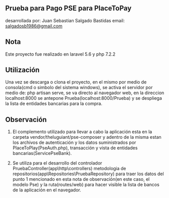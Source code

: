 ## Prueba para Pago PSE para PlaceToPay

desarrollada por: Juan Sebastian Salgado Bastidas
email: salgadosb1986@gmail.com

## Nota

Este proyecto fue realizado en laravel 5.6 y php 7.2.2

## Utilización

Una vez se descarga o clona el proyecto, en el mismo por medio de consola(cmd o simbolo del sistema windows), se activa el servidor por medio de: php artisan serve, se va directo al navegador web, en la direccion localhost:8000 se antepone Prueba(localhost:8000/Prueba) y se despliega la lista de entidades bancarias para la compra.

## Observación

1. El complemento utilizado para llevar a cabo la aplicación esta en la carpeta vendor/theluguiant/pse-composer y adentro de la misma estan los archivos de autenticación y los datos suministrados por PlaceToPlay(PseAuth.php), transacción y vista de entidades bancarias(ServicePseBank).

2. Se utiliza para el desarrollo del controlador PruebaController(app\http\controllers) metodologia de repositorios(app\Repositories\PruebaRepository) para traer los datos del punto 1 mencionado en esta nota de observación(en este caso, el modelo Pse) y la ruta(routes/web) para hacer visible la lista de bancos de la aplicación  en el navegador.
